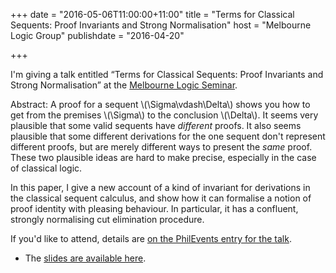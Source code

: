 +++
date = "2016-05-06T11:00:00+11:00"
title = "Terms for Classical Sequents: Proof Invariants and Strong Normalisation"
host = "Melbourne Logic Group"
publishdate = "2016-04-20"

+++

I'm giving a talk entitled “Terms for Classical Sequents: Proof Invariants and Strong Normalisation” at the [Melbourne Logic Seminar](https://blogs.unimelb.edu.au/logic/logic-seminar/). 

Abstract: A proof for a sequent \\(\Sigma\vdash\Delta\\) shows you how to get from the premises \\(\Sigma\\) to the conclusion \\(\Delta\\). It seems very plausible that some valid sequents have *different* proofs. It also seems plausible that some different derivations for the one sequent don't represent different proofs, but are merely different ways to present the *same* proof. These two plausible ideas are hard to make precise, especially in the case of classical logic. 

In this paper, I give a new account of a kind of invariant for derivations in the classical sequent calculus, and show how it can formalise a notion of proof identity with pleasing behaviour. In particular, it has a confluent, strongly normalising cut elimination procedure.

If you'd like to attend, details are [on the PhilEvents entry for the talk](http://philevents.org/event/show/22702).

* The [slides are available here](http://consequently.org/slides/proof-terms-logicmelb-2016.pdf).